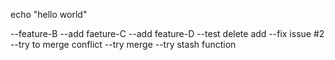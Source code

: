 echo "hello world"

--feature-B
--add faeture-C
--add feature-D
--test delete add
--fix issue #2
--try to merge conflict
--try merge
--try stash function

